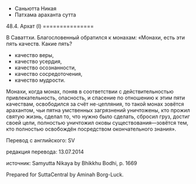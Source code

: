 









* Саньютта Никая
* Патхама араханта сутта


48\.4\. Архат \(I\)
\=\=\=\=\=\=\=\=\=\=\=\=\=\=\=



В Саваттхи\. Благословенный обратился к монахам: «Монахи, есть эти пять качеств\. Какие пять?


* качество веры,
* качество усердия,
* качество осознанности,
* качество сосредоточения,
* качество мудрости\.


Монахи, когда монах, поняв в соответствии с действительностью привлекательность, опасность, и спасение по отношению к этим пяти качествам, освободился за счёт не\-цепляния, то такой монах зовётся арахантом, чьи пятна умственных загрязнений уничтожены, кто прожил святую жизнь, сделал то, что нужно было сделать, сбросил груз, достиг своей цели, полностью уничтожил оковы существования—зовётся тем, кто полностью освобождён посредством окончательного знания»\.



Перевод с английского: SV


редакция перевода: 13\.07\.2014


источник: Samyutta Nikaya by Bhikkhu Bodhi, p\. 1669


Prepared for SuttaCentral by Aminah Borg\-Luck\.







